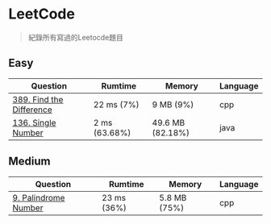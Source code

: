 # LeetCode
> 紀錄所有寫過的Leetocde題目

## Easy
| Question                                                                       |    Rumtime    |      Memory      | Language |
|--------------------------------------------------------------------------------|---------------|------------------|----------|
| [389. Find the Difference](https://leetcode.com/problems/find-the-difference/) | 22 ms (7%)    | 9 MB (9%)        | cpp      |
| [136. Single Number](https://leetcode.com/problems/single-number/)             | 2 ms (63.68%) | 49.6 MB (82.18%) | java     |

## Medium
| Question                                                                      |   Rumtime  |    Memory   | Language |
|-------------------------------------------------------------------------------|------------|-------------|----------|
| [9. Palindrome Number](https://leetcode.com/problems/palindrome-number/)      | 23 ms (36%)| 5.8 MB (75%)| cpp      |
